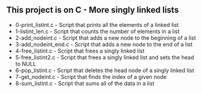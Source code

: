 ## This project is on C - More singly linked lists
+ 0-print_listint.c - Script that prints all the elements of a linked list
+ 1-listint_len.c - Script that counts the number of elements in a list
+ 2-add_nodeint.c - Script that adds a new node to the beginning of a list
+ 3-add_nodeint_end.c - Script that adds a new node to the end of a list
+ 4-free_listint.c - Script that frees a singly linked list
+ 5-free_listint2.c - Script that frees a singly linked list and sets the head to NULL
+ 6-pop_listint.c - Script that deletes the head node of a singly linked list
+ 7-get_nodeint.c - Script that finds the index of a given node
+ 8-sum_listint.c - Script that sums all of the data in a list

